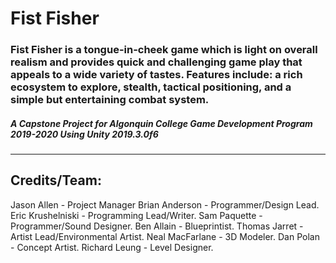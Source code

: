 # Fist Fisher
### Fist Fisher is a tongue-in-cheek game which is light on overall realism and provides quick and challenging game play that appeals to a wide variety of tastes. Features include: a rich ecosystem to explore, stealth, tactical positioning, and a simple but entertaining combat system.
##### A Capstone Project for Algonquin College Game Development Program 2019-2020 Using Unity 2019.3.0f6


---------------  
Credits/Team: 
---------------  
Jason Allen - Project Manager
Brian Anderson - Programmer/Design Lead.
Eric Krushelniski - Programming Lead/Writer.
Sam Paquette - Programmer/Sound Designer. 
Ben Allain - Blueprintist. 
Thomas Jarret - Artist Lead/Environmental Artist. 
Neal MacFarlane - 3D Modeler. 
Dan Polan - Concept Artist. 
Richard Leung - Level Designer. 
